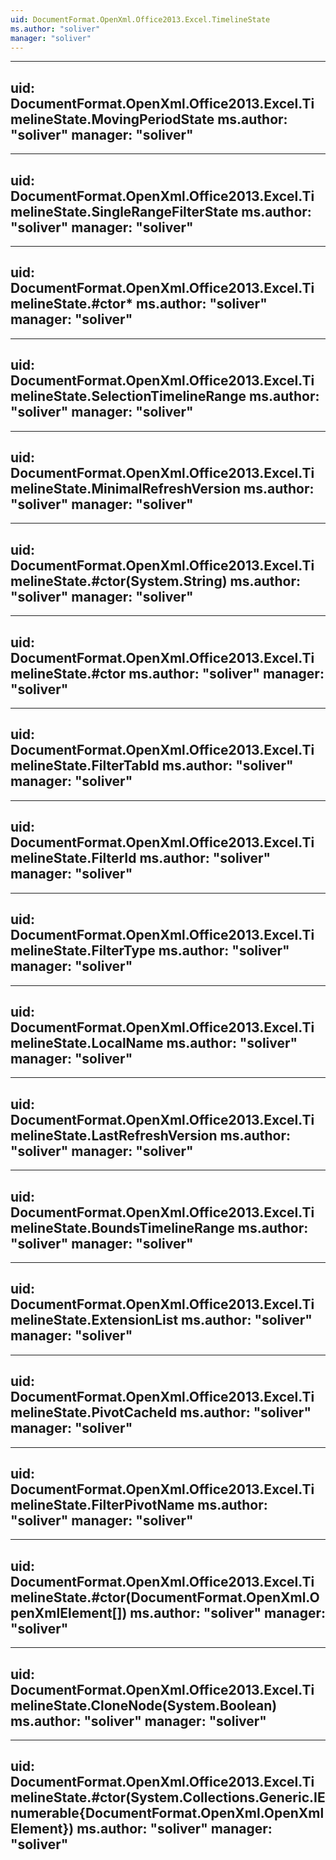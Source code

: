 ```yaml
---
uid: DocumentFormat.OpenXml.Office2013.Excel.TimelineState
ms.author: "soliver"
manager: "soliver"
---
```


---
uid: DocumentFormat.OpenXml.Office2013.Excel.TimelineState.MovingPeriodState
ms.author: "soliver"
manager: "soliver"
---

---
uid: DocumentFormat.OpenXml.Office2013.Excel.TimelineState.SingleRangeFilterState
ms.author: "soliver"
manager: "soliver"
---

---
uid: DocumentFormat.OpenXml.Office2013.Excel.TimelineState.#ctor*
ms.author: "soliver"
manager: "soliver"
---

---
uid: DocumentFormat.OpenXml.Office2013.Excel.TimelineState.SelectionTimelineRange
ms.author: "soliver"
manager: "soliver"
---

---
uid: DocumentFormat.OpenXml.Office2013.Excel.TimelineState.MinimalRefreshVersion
ms.author: "soliver"
manager: "soliver"
---

---
uid: DocumentFormat.OpenXml.Office2013.Excel.TimelineState.#ctor(System.String)
ms.author: "soliver"
manager: "soliver"
---

---
uid: DocumentFormat.OpenXml.Office2013.Excel.TimelineState.#ctor
ms.author: "soliver"
manager: "soliver"
---

---
uid: DocumentFormat.OpenXml.Office2013.Excel.TimelineState.FilterTabId
ms.author: "soliver"
manager: "soliver"
---

---
uid: DocumentFormat.OpenXml.Office2013.Excel.TimelineState.FilterId
ms.author: "soliver"
manager: "soliver"
---

---
uid: DocumentFormat.OpenXml.Office2013.Excel.TimelineState.FilterType
ms.author: "soliver"
manager: "soliver"
---

---
uid: DocumentFormat.OpenXml.Office2013.Excel.TimelineState.LocalName
ms.author: "soliver"
manager: "soliver"
---

---
uid: DocumentFormat.OpenXml.Office2013.Excel.TimelineState.LastRefreshVersion
ms.author: "soliver"
manager: "soliver"
---

---
uid: DocumentFormat.OpenXml.Office2013.Excel.TimelineState.BoundsTimelineRange
ms.author: "soliver"
manager: "soliver"
---

---
uid: DocumentFormat.OpenXml.Office2013.Excel.TimelineState.ExtensionList
ms.author: "soliver"
manager: "soliver"
---

---
uid: DocumentFormat.OpenXml.Office2013.Excel.TimelineState.PivotCacheId
ms.author: "soliver"
manager: "soliver"
---

---
uid: DocumentFormat.OpenXml.Office2013.Excel.TimelineState.FilterPivotName
ms.author: "soliver"
manager: "soliver"
---

---
uid: DocumentFormat.OpenXml.Office2013.Excel.TimelineState.#ctor(DocumentFormat.OpenXml.OpenXmlElement[])
ms.author: "soliver"
manager: "soliver"
---

---
uid: DocumentFormat.OpenXml.Office2013.Excel.TimelineState.CloneNode(System.Boolean)
ms.author: "soliver"
manager: "soliver"
---

---
uid: DocumentFormat.OpenXml.Office2013.Excel.TimelineState.#ctor(System.Collections.Generic.IEnumerable{DocumentFormat.OpenXml.OpenXmlElement})
ms.author: "soliver"
manager: "soliver"
---
